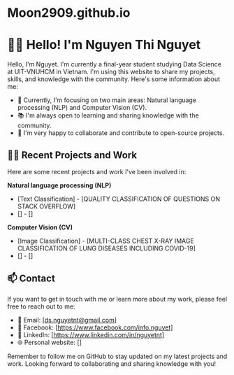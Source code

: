 # Moon2909.github.io

# 🙋‍♀️ Hello! I'm Nguyen Thi Nguyet

Hello, I'm Nguyet. I'm currently a final-year student studying Data Science at UIT-VNUHCM in Vietnam. I'm using this website to share my projects, skills, and knowledge with the community. Here's some information about me:

- 🌱 Currently, I'm focusing on two main areas: Natural language processing (NLP) and Computer Vision (CV).
- 📚 I'm always open to learning and sharing knowledge with the community.
- 🤝 I'm very happy to collaborate and contribute to open-source projects.

## 👩‍💻 Recent Projects and Work

Here are some recent projects and work I've been involved in:

**Natural language processing (NLP)**

- [Text Classification] - [QUALITY CLASSIFICATION OF QUESTIONS ON STACK OVERFLOW]
- [] - []

**Computer Vision (CV)**

- [Image Classification] - [MULTI-CLASS CHEST X-RAY IMAGE CLASSIFICATION OF LUNG DISEASES INCLUDING COVID-19]
- [] - []

## 📫 Contact

If you want to get in touch with me or learn more about my work, please feel free to reach out to me:
- 📧 Email: [ds.nguyetnt@gmail.com]
- 💬 Facebook: [https://www.facebook.com/info.nguyet]
- 💼 LinkedIn: [https://www.linkedin.com/in/nguyetnt]
- 🌐 Personal website: []

Remember to follow me on GitHub to stay updated on my latest projects and work. Looking forward to collaborating and sharing knowledge with you!
